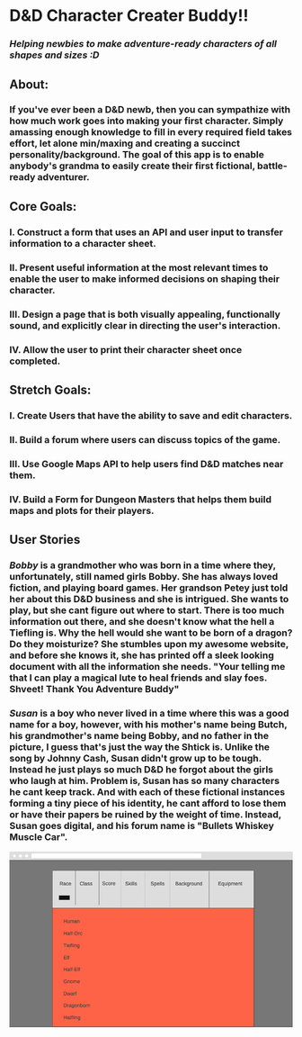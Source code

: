 # **D&D Character Creater Buddy!!**
### *Helping newbies to make adventure-ready characters of all shapes and sizes :D*


## **About:**
### If you've ever been a D&D newb, then you can sympathize with how much work goes into making your first character. Simply amassing enough knowledge to fill in every required field takes effort, let alone min/maxing and creating a succinct personality/background. The goal of this app is to enable anybody's grandma to easily create their first fictional, battle-ready adventurer.


## **Core Goals:**
### I. Construct a form that uses an API and user input to transfer information to a character sheet.
### II. Present useful information at the most relevant times to enable the user to make informed decisions on shaping their character.
### III. Design a page that is both visually appealing, functionally sound, and explicitly clear in directing the user's interaction.
### IV. Allow the user to print their character sheet once completed.

## **Stretch Goals:**
### I. Create Users that have the ability to save and edit characters.
### II. Build a forum where users can discuss topics of the game.
### III. Use Google Maps API to help users find D&D matches near them.
### IV. Build a Form for Dungeon Masters that helps them build maps and plots for their players.


## **User Stories**
### *Bobby*  is a grandmother who was born in a time where they, unfortunately, still named girls Bobby. She has always loved fiction, and playing board games. Her grandson Petey just told her about this D&D business and she is intrigued. She wants to play, but she cant figure out where to start. There is too much information out there, and she doesn't know what the hell a Tiefling is. Why the hell would she want to be born of a dragon? Do they moisturize? She stumbles upon my awesome website, and before she knows it, she has printed off a sleek looking document with all the information she needs. "Your telling me that I can play a magical lute to heal friends and slay foes. Shveet! Thank You Adventure Buddy"

### *Susan*  is a boy who never lived in a time where this was a good name for a boy, however, with his mother's name being Butch, his grandmother's name being Bobby, and no father in the picture, I guess that's just the way the Shtick is. Unlike the song by Johnny Cash, Susan didn't grow up to be tough. Instead he just plays so much D&D he forgot about the girls who laugh at him. Problem is, Susan has so many characters he cant keep track. And with each of these fictional instances forming a tiny piece of his identity, he cant afford to lose them or have their papers be ruined by the weight of time. Instead, Susan goes digital, and his forum name is "Bullets Whiskey Muscle Car".  

![alt text](https://github.com/codexter1/D-D-Character-Creator/blob/master/Wire.png)
